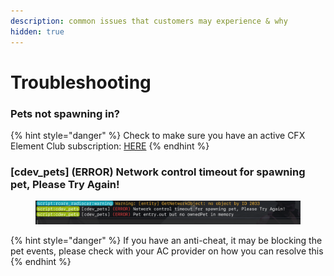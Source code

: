 ```yaml
---
description: common issues that customers may experience & why
hidden: true
---
```


# Troubleshooting

### Pets not spawning in?

{% hint style="danger" %}
Check to make sure you have an active CFX Element Club subscription: [HERE](https://portal.cfx.re/subscriptions)
{% endhint %}

### \[cdev\_pets] (ERROR) Network control timeout for spawning pet, Please Try Again!

<div align="center"><figure><img src="../../.gitbook/assets/image (3) (1) (1) (1) (1) (1).png" alt=""><figcaption></figcaption></figure></div>

{% hint style="danger" %}
If you have an anti-cheat, it may be blocking the pet events, please check with your AC provider on how you can resolve this
{% endhint %}

